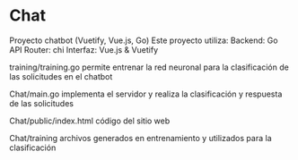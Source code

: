 # Chat
Proyecto chatbot (Vuetify, Vue.js, Go)
Este proyecto utiliza:
Backend: Go
API Router: chi
Interfaz: Vue.js & Vuetify

training/training.go permite entrenar la red neuronal para la clasificación de las solicitudes en el chatbot

Chat/main.go implementa el servidor y realiza la clasificación y respuesta de las solicitudes

Chat/public/index.html código del sitio web

Chat/training archivos generados en entrenamiento y utilizados para la clasificación
